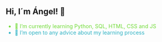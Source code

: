 ## Hi, I´m Ángel! 👋

<ul>
  <li style = "color: #72db39">🌱 I’m currently learning Python, SQL, HTML, CSS and JS</li>
  <li style = "color: #31b3c4">🤔 I’m open to any advice about my learning process</li>
</ul>

